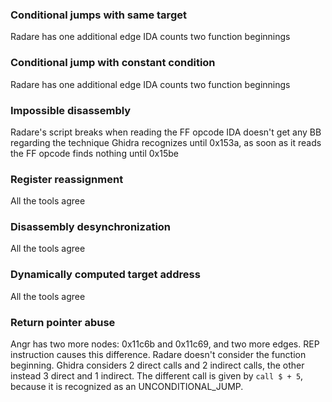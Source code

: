 ### Conditional jumps with same target

Radare has one additional edge
IDA counts two function beginnings

### Conditional jump with constant condition

Radare has one additional edge
IDA counts two function beginnings

### Impossible disassembly

Radare's script breaks when reading the FF opcode
IDA doesn't get any BB regarding the technique
Ghidra recognizes until 0x153a, as soon as it reads the FF opcode finds nothing until 0x15be 

### Register reassignment

All the tools agree

### Disassembly desynchronization

All the tools agree

### Dynamically computed target address

All the tools agree

### Return pointer abuse

Angr has two more nodes: 0x11c6b and 0x11c69, and two more edges. REP instruction causes this difference.
Radare doesn't consider the function beginning.
Ghidra considers 2 direct calls and 2 indirect calls, the other instead 3 direct and 1 indirect.
The different call is given by `call $ + 5`, because it is recognized as an UNCONDITIONAL_JUMP.
